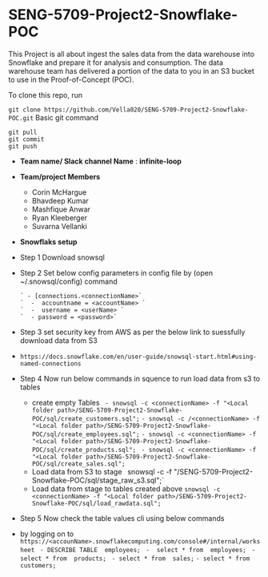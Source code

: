 
# SENG-5709-Project2-Snowflake-POC 
This Project is all about ingest the sales data from the data warehouse
into Snowflake and prepare it for analysis and consumption. The data warehouse team has delivered a
portion of the data to you in an S3 bucket to use in the Proof-of-Concept (POC).


To clone this repo, run 

`git clone https://github.com/Vella020/SENG-5709-Project2-Snowflake-POC.git`
Basic git command
```
git pull
git commit
git push
```

- **Team name/ Slack channel Name** : **infinite-loop**

- **Team/project Members**
   - Corin McHargue
   - Bhavdeep Kumar
   - Mashfique Anwar
   - Ryan Kleeberger
   - Suvarna Vellanki

- **Snowflaks setup**
- Step 1 Download snowsql
- Step 2 Set below config parameters in config file by (open ~/.snowsql/config) command

      ` - [connections.<connectionName>`
      `  -  accountname = <accountName> `
      `  -  username = <userName> `
      `  - password = <password>`

- Step 3 set security key from AWS as per the below link to suessfully download data from S3
-  `https://docs.snowflake.com/en/user-guide/snowsql-start.html#using-named-connections`

- Step 4 Now run below commands in squence to run load data from s3 to tables
  - create empty Tables
  ` - snowsql -c <connectionName> -f "<Local folder path>/SENG-5709-Project2-Snowflake-POC/sql/create_customers.sql";`
  `- snowsql -c /<connectionName> -f "<Local folder path>/SENG-5709-Project2-Snowflake-POC/sql/create_employees.sql";`
  `- snowsql -c <connectionName> -f "<Local folder path>/SENG-5709-Project2-Snowflake-POC/sql/create_products.sql";`
  ` - snowsql -c <connectionName> -f "<Local folder path>/SENG-5709-Project2-Snowflake-POC/sql/create_sales.sql";`
  - Load data from S3 to stage `
  `snowsql -c <connectionName> -f "<Local folder path>/SENG-5709-Project2-Snowflake-POC/sql/stage_raw_s3.sql";`
  -   Load data from stage to tables created above 
  `snowsql -c <connectionName> -f "<Local folder path>/SENG-5709-Project2-Snowflake-POC/sql/load_rawdata.sql";`




- Step 5 Now check the table values cli using below commands
- by logging on to `https://<accounName>.snowflakecomputing.com/console#/internal/worksheet`
` - DESCRIBE TABLE  employees;`
` -  select * from  employees;`
` - select * from  products;`
` - select * from  sales;`
 `- select * from customers; `
